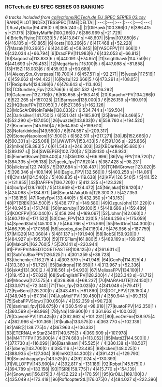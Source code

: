 ### RCTech.de EU SPEC SERIES 03 RANKING
*6 tracks included from [collections/RCTech.de EU SPEC SERIES 03.csv](/collections/RCTech.de%20EU%20SPEC%20SERIES%2003.csv)*
|RANK|PILOT|INDEX|TBSSPEC|TIME|DELTA|
|:---:|:---|:---:|:---:|:---:|---:|
|1|RustyDollar|94.416|0 / 6|365.240 s||
|2|OliHawk|100.366|0 / 6|386.415 s|+21.175|
|3|DirtyMuffin|100.266|0 / 6|386.969 s|+21.729|
|4|BrieflyFlying|107.833|5 / 6|413.847 s|+48.607|
|5|mv|107.850|6 / 6|416.105 s|+50.865|
|6|Kosta|108.266|6 / 6|417.468 s|+52.228|
|7|Mazak|110.266|5 / 6|424.085 s|+58.845|
|8|YASOFPV|111.666|0 / 6|432.034 s|+66.794|
|9|DracFPV|111.983|6 / 6|432.053 s|+66.813|
|10|Saqoosha|113.833|6 / 6|440.191 s|+74.951|
|11|knighthawk|114.750|6 / 6|441.693 s|+76.453|
|12|MegaHurts|115.100|5 / 6|447.098 s|+81.858|
|13|H15Z|118.033|6 / 6|455.929 s|+90.689|
|14|AlexeyStn_Overpass|118.700|4 / 6|457.511 s|+92.271|
|15|vexsk|117.516|1 / 6|459.662 s|+94.422|
|16|Ryżu|122.666|5 / 6|473.291 s|+108.051|
|17|ReSp4wN|124.366|6 / 6|478.643 s|+113.403|
|18|TCGundren_Fpv|123.766|6 / 6|481.532 s|+116.292|
|19|Gafannen|132.716|0 / 6|518.658 s|+153.418|
|20|KarachoFPV|134.266|0 / 6|522.265 s|+157.025|
|21|Barnyard|135.000|3 / 6|526.159 s|+160.919|
|22|HQBatuFPV|137.050|3 / 6|527.366 s|+162.126|
|23|MoScArDiNoInFaMe|138.033|2 / 6|534.744 s|+169.504|
|24|Darksilver|141.750|3 / 6|551.041 s|+185.801|
|25|Bree|143.466|5 / 6|552.290 s|+187.050|
|26|wuzzle|143.833|0 / 6|559.760 s|+194.520|
|27|Brombeer|145.950|4 / 6|564.850 s|+199.610|
|28|Nofarkinidea|149.550|0 / 6|574.557 s|+209.317|
|29|StoneyNapoleon|151.500|3 / 6|582.511 s|+217.271|
|30|JB|152.666|0 / 6|590.301 s|+225.061|
|31|JWWFPV|153.433|5 / 6|591.106 s|+225.866|
|32|m1ke|158.383|5 / 6|611.543 s|+246.303|
|33|XBDarKex|95.680|0 / 5|289.197 s||
|34|SWEEPER|102.720|3 / 5|339.130 s|+49.933|
|35|EmmetBrown|109.400|4 / 5|356.193 s|+66.996|
|36|VigiFPV|119.720|1 / 5|384.335 s|+95.138|
|37|geek_fpv|117.620|4 / 5|387.428 s|+98.231|
|38|slicksta|123.740|5 / 5|397.684 s|+108.487|
|39|TCNMGrower|123.020|5 / 5|398.346 s|+109.149|
|40|Eagle_FPV|132.560|0 / 5|403.258 s|+114.061|
|41|ChrisM|124.540|2 / 5|408.835 s|+119.638|
|42|KPV|126.540|5 / 5|411.152 s|+121.955|
|43|DAFFPV|136.720|0 / 5|412.525 s|+123.328|
|44|loufpv|128.760|1 / 5|413.669 s|+124.472|
|45|Ninjakat|129.120|4 / 5|424.068 s|+134.871|
|46|Smurf47akaUlrik|128.300|3 / 5|427.353 s|+138.156|
|47|RodyFpv|133.440|5 / 5|432.350 s|+143.153|
|48|PTEREK|134.500|5 / 5|438.777 s|+149.580|
|49|OzgurJohn|131.220|0 / 5|440.945 s|+151.748|
|50|maxruby|139.100|5 / 5|448.686 s|+159.489|
|51|KOCFPV|150.040|0 / 5|458.294 s|+169.097|
|52|Johnn|142.060|0 / 5|460.719 s|+171.522|
|53|Cee_FPV|143.220|5 / 5|464.256 s|+175.059|
|54|SpeedSloth|145.100|5 / 5|464.766 s|+175.569|
|55|RedOne|144.300|0 / 5|466.795 s|+177.598|
|56|scooby_doo|147.160|4 / 5|476.956 s|+187.759|
|57|MiG29|143.060|4 / 5|481.137 s|+191.940|
|58|RobSi|159.920|0 / 5|484.927 s|+195.730|
|59|TFSFlam|161.880|5 / 5|489.169 s|+199.972|
|60|MakoPL|162.760|5 / 5|520.141 s|+230.944|
|61|FPVFPVINEEDTOGETFASTER|108.125|0 / 4|261.631 s||
|62|SubToJBoxFPV|126.525|1 / 4|301.359 s|+39.728|
|63|thehenker|116.275|4 / 4|303.579 s|+41.948|
|64|GenFo|114.825|4 / 4|313.360 s|+51.729|
|65|Baldrone|116.650|1 / 4|313.967 s|+52.336|
|66|skAt|131.300|2 / 4|316.561 s|+54.930|
|67|MelissaFPV|134.100|1 / 4|319.453 s|+57.822|
|68|SwEnglishFPV|128.200|4 / 4|323.343 s|+61.712|
|69|Mroowa|127.575|4 / 4|329.868 s|+68.237|
|70|MARAHUTE|124.150|1 / 4|333.971 s|+72.340|
|71|Thor_fpv|130.025|0 / 4|341.048 s|+79.417|
|72|FpvBerci|126.200|0 / 4|343.491 s|+81.860|
|73|DOT_FPV|128.150|4 / 4|348.945 s|+87.314|
|74|JusMeiFPV|130.450|1 / 4|350.944 s|+89.313|
|75|SebaFPVSlow:(|130.050|4 / 4|352.359 s|+90.728|
|76|danimal_fpv|138.675|0 / 4|360.549 s|+98.918|
|77|kuatoFPV|142.350|1 / 4|360.599 s|+98.968|
|78|yNa|149.600|0 / 4|361.663 s|+100.032|
|79|CravenFPV|131.425|0 / 4|362.862 s|+101.231|
|80|LeoOnFire|138.975|4 / 4|362.996 s|+101.365|
|81|kulka|133.575|0 / 4|363.770 s|+102.139|
|82|AliB㋡|138.775|4 / 4|367.963 s|+106.332|
|83|ETERNAL☆Star23467|140.575|3 / 4|369.609 s|+107.978|
|84|M4TTFPV|135.000|4 / 4|374.683 s|+113.052|
|85|MattiZ|144.500|0 / 4|377.730 s|+116.099|
|86|Bashikami|145.525|4 / 4|380.138 s|+118.507|
|87|obeny|143.700|0 / 4|385.116 s|+123.485|
|88|kcken|148.025|0 / 4|388.935 s|+127.304|
|89|ImKO|144.300|2 / 4|391.421 s|+129.790|
|90|Smashhappyfpv|143.525|0 / 4|392.024 s|+130.393|
|91|VILLOFPV|143.900|4 / 4|392.817 s|+131.186|
|92|Robot|145.575|0 / 4|394.789 s|+133.158|
|93|TSIRI|158.775|1 / 4|415.770 s|+154.139|
|94|Snowyeti|156.075|3 / 4|432.222 s|+170.591|
|95|GrOiLL|169.100|0 / 4|435.049 s|+173.418|
|96|RoflcopterStL|176.075|0 / 4|484.027 s|+222.396|
